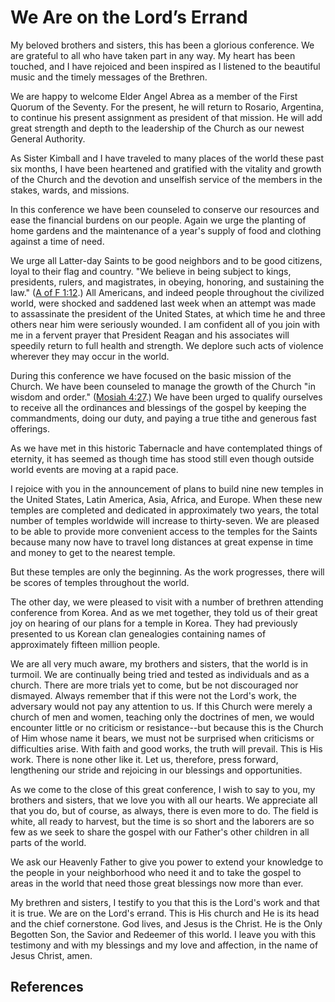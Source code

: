 # We Are on the Lord’s Errand

My beloved brothers and sisters, this has been a glorious conference. We are
grateful to all who have taken part in any way. My heart has been touched, and
I have rejoiced and been inspired as I listened to the beautiful music and the
timely messages of the Brethren.

We are happy to welcome Elder Angel Abrea as a member of the First Quorum of
the Seventy. For the present, he will return to Rosario, Argentina, to
continue his present assignment as president of that mission. He will add
great strength and depth to the leadership of the Church as our newest General
Authority.

As Sister Kimball and I have traveled to many places of the world these past
six months, I have been heartened and gratified with the vitality and growth
of the Church and the devotion and unselfish service of the members in the
stakes, wards, and missions.

In this conference we have been counseled to conserve our resources and ease
the financial burdens on our people. Again we urge the planting of home
gardens and the maintenance of a year's supply of food and clothing against a
time of need.

We urge all Latter-day Saints to be good neighbors and to be good citizens,
loyal to their flag and country. "We believe in being subject to kings,
presidents, rulers, and magistrates, in obeying, honoring, and sustaining the
law." ([A of F 1:12](/scriptures/pgp/a-of-f/1.12?lang=eng#11).) All Americans,
and indeed people throughout the civilized world, were shocked and saddened
last week when an attempt was made to assassinate the president of the United
States, at which time he and three others near him were seriously wounded. I
am confident all of you join with me in a fervent prayer that President Reagan
and his associates will speedily return to full health and strength. We
deplore such acts of violence wherever they may occur in the world.

During this conference we have focused on the basic mission of the Church. We
have been counseled to manage the growth of the Church "in wisdom and order."
([Mosiah 4:27](/scriptures/bofm/mosiah/4.27?lang=eng#26).) We have been urged
to qualify ourselves to receive all the ordinances and blessings of the gospel
by keeping the commandments, doing our duty, and paying a true tithe and
generous fast offerings.

As we have met in this historic Tabernacle and have contemplated things of
eternity, it has seemed as though time has stood still even though outside
world events are moving at a rapid pace.

I rejoice with you in the announcement of plans to build nine new temples in
the United States, Latin America, Asia, Africa, and Europe. When these new
temples are completed and dedicated in approximately two years, the total
number of temples worldwide will increase to thirty-seven. We are pleased to
be able to provide more convenient access to the temples for the Saints
because many now have to travel long distances at great expense in time and
money to get to the nearest temple.

But these temples are only the beginning. As the work progresses, there will
be scores of temples throughout the world.

The other day, we were pleased to visit with a number of brethren attending
conference from Korea. And as we met together, they told us of their great joy
on hearing of our plans for a temple in Korea. They had previously presented
to us Korean clan genealogies containing names of approximately fifteen
million people.

We are all very much aware, my brothers and sisters, that the world is in
turmoil. We are continually being tried and tested as individuals and as a
church. There are more trials yet to come, but be not discouraged nor
dismayed. Always remember that if this were not the Lord's work, the adversary
would not pay any attention to us. If this Church were merely a church of men
and women, teaching only the doctrines of men, we would encounter little or no
criticism or resistance--but because this is the Church of Him whose name it
bears, we must not be surprised when criticisms or difficulties arise. With
faith and good works, the truth will prevail. This is His work. There is none
other like it. Let us, therefore, press forward, lengthening our stride and
rejoicing in our blessings and opportunities.

As we come to the close of this great conference, I wish to say to you, my
brothers and sisters, that we love you with all our hearts. We appreciate all
that you do, but of course, as always, there is even more to do. The field is
white, all ready to harvest, but the time is so short and the laborers are so
few as we seek to share the gospel with our Father's other children in all
parts of the world.

We ask our Heavenly Father to give you power to extend your knowledge to the
people in your neighborhood who need it and to take the gospel to areas in the
world that need those great blessings now more than ever.

My brethren and sisters, I testify to you that this is the Lord's work and
that it is true. We are on the Lord's errand. This is His church and He is its
head and the chief cornerstone. God lives, and Jesus is the Christ. He is the
Only Begotten Son, the Savior and Redeemer of this world. I leave you with
this testimony and with my blessings and my love and affection, in the name of
Jesus Christ, amen.

## References

